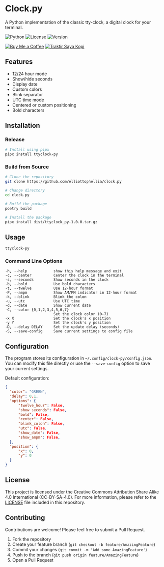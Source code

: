 # Clock.py

A Python implementation of the classic tty-clock, a digital clock for your terminal.


![Python](https://img.shields.io/badge/PYTHON-3.X-bf616a?style=flat-square) ![License](https://img.shields.io/badge/LICENCE-CC%20BY%20SA%204.0-ebcb8b?style=flat-square) ![Version](https://img.shields.io/badge/VERSION-1.0.0-a3be8c?style=flat-square)

[![Buy Me a Coffee](https://img.shields.io/badge/BUY%20ME%20A%20COFFEE-79B8CA?style=for-the-badge&logo=paypal&logoColor=white)](https://paypal.me/ReidhoSatria) [![Traktir Saya Kopi](https://img.shields.io/badge/TRAKTIR%20SAYA%20KOPI-FAC76C?style=for-the-badge&logo=BuyMeACoffee&logoColor=black)](https://saweria.co/elliottophellia)

## Features

- 12/24 hour mode
- Show/hide seconds
- Display date
- Custom colors
- Blink separator
- UTC time mode
- Centered or custom positioning
- Bold characters

## Installation

### Release

```bash
# Install using pipx
pipx install ttyclock-py
```

### Build from Source

```bash
# Clone the repository
git clone https://github.com/elliottophellia/clock.py

# Change directory
cd clock.py

# Build the package
poetry build

# Install the package
pipx install dist/ttyclock_py-1.0.0.tar.gz
```

## Usage

```bash
ttyclock-py
```

### Command Line Options

```
-h, --help            show this help message and exit
-c, --center          Center the clock in the terminal
-s, --seconds         Show seconds in the clock
-b, --bold            Use bold characters
-t, --twelve          Use 12-hour format
-P, --ampm            Show AM/PM indicator in 12-hour format
-k, --blink           Blink the colon
-u, --utc             Use UTC time
-d, --date            Show current date
-C, --color {0,1,2,3,4,5,6,7}
                      Set the clock color (0-7)
-x X                  Set the clock's x position
-y Y                  Set the clock's y position
-D, --delay DELAY     Set the update delay (seconds)
-S, --save-config     Save current settings to config file
```

## Configuration

The program stores its configuration in `~/.config/clock-py/config.json`. You can modify this file directly or use the `--save-config` option to save your current settings.

Default configuration:
```json
{
  "color": "GREEN",
  "delay": 0.1,
  "options": {
      "twelve_hour": False,
      "show_seconds": False,
      "bold": False,
      "center": False,
      "blink_colon": False,
      "utc": False,
      "show_date": False,
      "show_ampm": False,
  },
  "position": {
      "x": 0,
      "y": 0
  }
}
```

## License

This project is licensed under the Creative Commons Attribution Share Alike 4.0 International (CC-BY-SA-4.0). For more information, please refer to the [LICENSE](LICENSE) file included in this repository.

## Contributing

Contributions are welcome! Please feel free to submit a Pull Request.

1. Fork the repository
2. Create your feature branch (`git checkout -b feature/AmazingFeature`)
3. Commit your changes (`git commit -m 'Add some AmazingFeature'`)
4. Push to the branch (`git push origin feature/AmazingFeature`)
5. Open a Pull Request
